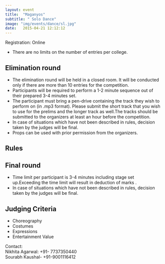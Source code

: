 ```yaml
---
layout: event
title:  "Maganyos"
subtitle: " Solo Dance"
image: "img/events/dance/sl.jpg"
date:   2015-04-21 12:12:12
---
```


Registration: Online

- There are no limits on the number of entries per college.

## Elimination round
- The elimination round will be held in a closed room. It will be conducted only if there are more than 10 entries for the competition. 
- Participants will be required to perform a 1-2 minute sequence out of their prepared 3-4 minutes set.
- The participant must bring a pen-drive containing the track they wish to perform on (in .mp3 format). Please submit the short track that you wish to use for the prelims and the longer track as well.The tracks should be submitted to the organizers at least an hour before the competition.
- In case of situations which have not been described in rules, decision taken by the judges will be final.
- Props can be used with prior permission from the organizers.

## Rules

## Final round
- Time limit per participant is 3-4 minutes including stage set up.Exceeding the time limit will result in deduction of marks .
- In case of situations which have not been described in rules, decision taken by the judges will be final.

## Judging Criteria

- Choreography
- Costumes
- Expressions
- Entertainment Value

Contact:
<br>Nikhita Agarwal: +91- 7737350440
<br>Sourabh Kaushal- +91-9001116412
